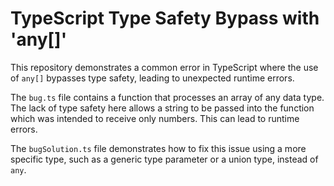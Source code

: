 # TypeScript Type Safety Bypass with 'any[]'

This repository demonstrates a common error in TypeScript where the use of `any[]` bypasses type safety, leading to unexpected runtime errors.

The `bug.ts` file contains a function that processes an array of any data type.  The lack of type safety here allows a string to be passed into the function which was intended to receive only numbers. This can lead to runtime errors.

The `bugSolution.ts` file demonstrates how to fix this issue using a more specific type, such as a generic type parameter or a union type, instead of `any`. 